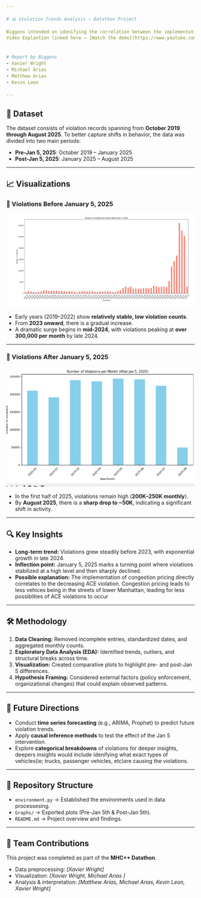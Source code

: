 ```yaml
---

# 📊 Violation Trends Analysis — Datathon Project

Biggons intended on idenifying the correlation between the implementation of congestion pricing and ACE violatons within Manhattan's Central Business District.
Video Explantion linked here → [Watch the demo](https://www.youtube.com/watch?v=2_8NcE4cHoc)


# Report by Biggons
- Xavier Wright
- Michael Arias
- Matthew Arias
- Kevin Leon

---
```


## 📂 Dataset

The dataset consists of violation records spanning from **October 2019 through August 2025**. To better capture shifts in behavior, the data was divided into two main periods:

* **Pre-Jan 5, 2025**: October 2019 – January 2025
* **Post-Jan 5, 2025**: January 2025 – August 2025

---

## 📈 Visualizations

### 🔹 Violations Before January 5, 2025

![Pre-Jan 5th](Graphs/Pre-Jan-5th.png)

* Early years (2019–2022) show **relatively stable, low violation counts**.
* From **2023 onward**, there is a gradual increase.
* A dramatic surge begins in **mid-2024**, with violations peaking at **over 300,000 per month** by late 2024.

---

### 🔹 Violations After January 5, 2025

![Post-Jan 5th](Graphs/Post-Jan-5th.png)

* In the first half of 2025, violations remain high (**200K–250K monthly**).
* By **August 2025**, there is a **sharp drop to \~50K**, indicating a significant shift in activity.

---

## 🔍 Key Insights

* **Long-term trend:** Violations grew steadily before 2023, with exponential growth in late 2024.
* **Inflection point:** January 5, 2025 marks a turning point where violations stabilized at a high level and then sharply declined.
* **Possible explanation:** The implementation of congestion pricing directly correlates to the decreasing ACE violation. Congestion pricing leads to less vehices being in the streets of lower Manhattan, leading for less possiblities of ACE violations to occur

---

## 🛠️ Methodology

1. **Data Cleaning:** Removed incomplete entries, standardized dates, and aggregated monthly counts.
2. **Exploratory Data Analysis (EDA):** Identified trends, outliers, and structural breaks across time.
3. **Visualization:** Created comparative plots to highlight pre- and post-Jan 5 differences.
4. **Hypothesis Framing:** Considered external factors (policy enforcement, organizational changes) that could explain observed patterns.

---

## 🚀 Future Directions

* Conduct **time series forecasting** (e.g., ARIMA, Prophet) to predict future violation trends.
* Apply **causal inference methods** to test the effect of the Jan 5 intervention.
* Explore **categorical breakdowns** of violations for deeper insights, deepers insights would include idenifying what exact types of vehicles(ie; trucks, passenger vehicles, etc)are causing the violations.

---

## 📌 Repository Structure
* `environment.py` → Established the environments used in data processesing.
* `Graphs/` → Exported plots (Pre-Jan 5th & Post-Jan 5th).
* `README.md` → Project overview and findings.

---

## 👥 Team Contributions

This project was completed as part of the **MHC++ Datathon**.

* Data preprocessing: *\[Xavier Wright]*
* Visualization: *\[Xavier Wright, Michael Arias ]*
* Analysis & interpretation: *\[Matthew Arias, Michael Arias, Kevin Leon, Xavier Wright]*

